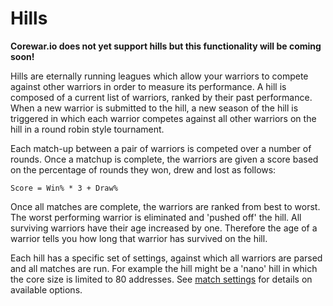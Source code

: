# Hills

**Corewar.io does not yet support hills but this functionality will be coming soon!**

Hills are eternally running leagues which allow your warriors to compete against other warriors in order to measure its performance.  A hill is composed of a current list of warriors, ranked by their past performance.  When a new warrior is submitted to the hill, a new season of the hill is triggered in which each warrior competes against all other warriors on the hill in a round robin style tournament.

Each match-up between a pair of warriors is competed over a number of rounds.  Once a matchup is complete, the warriors are given a score based on the percentage of rounds they won, drew and lost as follows:

```
Score = Win% * 3 + Draw%
```

Once all matches are complete, the warriors are ranked from best to worst.  The worst performing warrior is eliminated and 'pushed off' the hill.  All surviving warriors have their age increased by one.  Therefore the age of a warrior tells you how long that warrior has survived on the hill.

Each hill has a specific set of settings, against which all warriors are parsed and all matches are run.  For example the hill might be a 'nano' hill in which the core size is limited to 80 addresses.  See [match settings](./match_settings) for details on available options.
